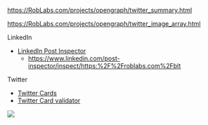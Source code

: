 https://RobLabs.com/projects/opengraph/twitter_summary.html

https://RobLabs.com/projects/opengraph/twitter_image_array.html

LinkedIn
* [LinkedIn Post Inspector](https://www.linkedin.com/post-inspector/)
  * https://www.linkedin.com/post-inspector/inspect/https:%2F%2Froblabs.com%2Fblt

Twitter
* [Twitter Cards](https://developer.twitter.com/en/docs/twitter-for-websites/cards/guides/getting-started)
* [Twitter Card validator](https://cards-dev.twitter.com/validator)

![](assets/readme-9a8723bf.png)
